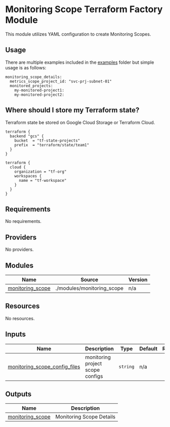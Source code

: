 # Monitoring Scope Terraform Factory Module
This module utilizes YAML configuration to create Monitoring Scopes.

## Usage
There are multiple examples included in the [examples](./examples/) folder but simple usage is as follows:

```
monitoring_scope_details:
  metrics_scope_project_id: "svc-prj-subnet-01"
  monitored_projects:
    my-monitored-project1:
    my-monitored-project2:

```
## Where should I store my Terraform state?

Terraform state be stored on Google Cloud Storage or Terraform Cloud.

```hcl
terraform {
  backend "gcs" {
    bucket  = "tf-state-projects"
    prefix  = "terraform/state/team1"
  }
}

terraform {
  cloud {
    organization = "tf-org"
    workspaces {
      name = "tf-workspace"
    }
  }
}

```

<!-- BEGIN_TF_DOCS -->
## Requirements

No requirements.

## Providers

No providers.

## Modules

| Name | Source | Version |
|------|--------|---------|
| <a name="module_monitoring_scope"></a> [monitoring\_scope](#module\_monitoring\_scope) | ./modules/monitoring_scope | n/a |

## Resources

No resources.

## Inputs

| Name | Description | Type | Default | Required |
|------|-------------|------|---------|:--------:|
| <a name="input_monitoring_scope_config_files"></a> [monitoring\_scope\_config\_files](#input\_monitoring\_scope\_config\_files) | monitoring project scope configs | `string` | n/a | yes |

## Outputs

| Name | Description |
|------|-------------|
| <a name="output_monitoring_scope"></a> [monitoring\_scope](#output\_monitoring\_scope) | Monitoring Scope Details |
<!-- END_TF_DOCS -->